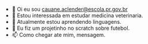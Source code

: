 - 👋 Oi eu sou cauane.aclender@escola.pr.gov.br
- 👀 Estou interessada em estudar medicina veterinaria.
- 🌱 Atualmente estou aprendendo linguagens. 
- 💞️ Eu fiz um projetinho no scratch sobre futebol.
- 📫 Como chegar ate mim, mensagem.  
<!---
c4uan3/c4uan3 is a ✨ special ✨ repository because its `README.md` (this file) appears on your GitHub profile.
You can click the Preview link to take a look at your changes.
--->
